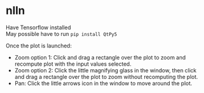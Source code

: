 # nlln

Have Tensorflow installed  
May possible have to run `pip install QtPy5`  

Once the plot is launched:  
- Zoom option 1: Click and drag a rectangle over the plot to zoom and recompute plot with the input values selected. 
- Zoom option 2: Click the little magnifying glass in the window, then click and drag a rectangle over the plot to zoom without recomputing the plot.  
- Pan: Click the little arrows icon in the window to move around the plot.  
